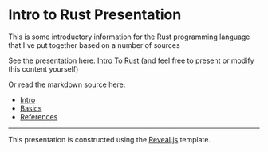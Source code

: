 # Intro to Rust Presentation

This is some introductory information for the Rust programming language that I've put together based on a number of sources


See the presentation here: [Intro To Rust](https://jamessizeland.github.io/Intro-to-Rust/) (and feel free to present or modify this content yourself)

Or read the markdown source here:

- [Intro](./content/INTRODUCTION.md)
- [Basics](./content/BASICS.md)
- [References](./content/REFERENCES.md)

----

This presentation is constructed using the [Reveal.js](https://revealjs.com/) template.
